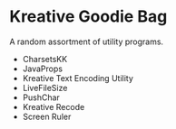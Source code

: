 # Kreative Goodie Bag

A random assortment of utility programs.

 * CharsetsKK
 * JavaProps
 * Kreative Text Encoding Utility
 * LiveFileSize
 * PushChar
 * Kreative Recode
 * Screen Ruler
